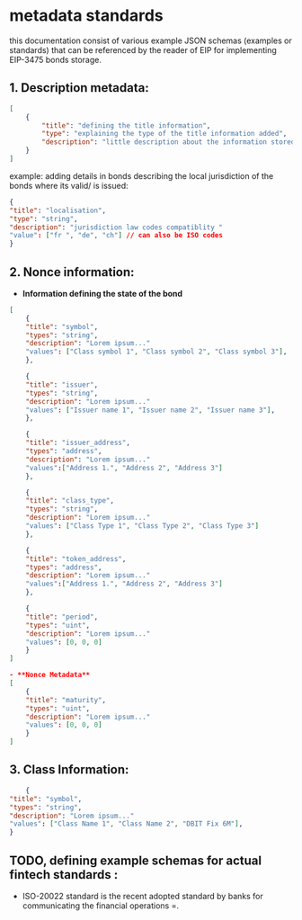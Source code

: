 # metadata  standards 


this documentation consist of various example  JSON schemas (examples or standards) that can be referenced by the reader of EIP for implementing EIP-3475 bonds storage.


## 1. Description metadata: 

```json 
[
    {
        "title": "defining the title information",
        "type": "explaining the type of the title information added",
        "description": "little description about the information stored in  the bond",
    }
]
```

example: adding details in bonds describing the local jurisdiction of the bonds where its valid/ is issued:

```json
{
"title": "localisation",
"type": "string",
"description": "jurisdiction law codes compatiblity "
"value": ["fr ", "de", "ch"] // can also be ISO codes 
}
```

## 2. Nonce information:

- **Information defining the state of the bond** 

```json
[	
	{	
	"title": "symbol",
	"types": "string",
	"description": "Lorem ipsum..."
	"values": ["Class symbol 1", "Class symbol 2", "Class symbol 3"],
	},

	{	
	"title": "issuer",
	"types": "string",
	"description": "Lorem ipsum..."
	"values": ["Issuer name 1", "Issuer name 2", "Issuer name 3"],
	},

	{	
	"title": "issuer_address",
	"types": "address",
	"description": "Lorem ipsum..."
	"values":["Address 1.", "Address 2", "Address 3"]
	},

	{	
	"title": "class_type",
	"types": "string",
	"description": "Lorem ipsum..."
	"values": ["Class Type 1", "Class Type 2", "Class Type 3"]
	},

	{	
	"title": "token_address",
	"types": "address",
	"description": "Lorem ipsum..."
	"values":["Address 1.", "Address 2", "Address 3"]
	},

	{	
	"title": "period",
	"types": "uint",
	"description": "Lorem ipsum..."
	"values": [0, 0, 0]
	}
]

- **Nonce Metadata**
[
	{	
	"title": "maturity",
	"types": "uint",
	"description": "Lorem ipsum..."
	"values": [0, 0, 0]
	}
]
```


## 3. Class Information:

```json
    {
"title": "symbol",
"types": "string",
"description": "Lorem ipsum..."
"values": ["Class Name 1", "Class Name 2", "DBIT Fix 6M"],
}
```
## TODO, defining example schemas for actual fintech standards : 
- ISO-20022 standard is the recent adopted standard by banks for communicating the financial operations =. 
